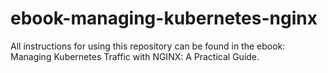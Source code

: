 # ebook-managing-kubernetes-nginx

All instructions for using this repository can be found in the ebook: Managing Kubernetes Traffic with NGINX: A Practical Guide.


